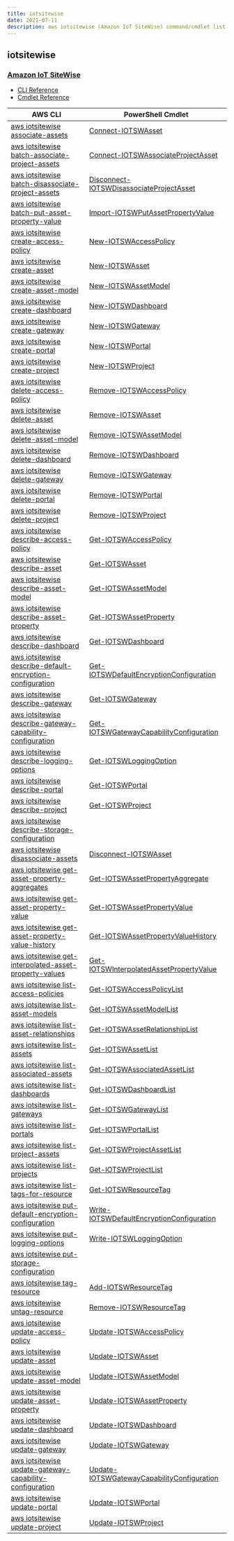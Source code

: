 ```yaml
---
title: iotsitewise
date: 2021-07-11
description: aws iotsitewise (Amazon IoT SiteWise) command/cmdlet list.
---
```


## iotsitewise

### [Amazon IoT SiteWise](https://aws.amazon.com/iot-sitewise/)

* [CLI Reference](https://docs.aws.amazon.com/cli/latest/reference/iotsitewise/index.html)
* [Cmdlet Reference](https://docs.aws.amazon.com/powershell/latest/reference/items/IoTSiteWise_cmdlets.html)

|AWS CLI|PowerShell Cmdlet|
|----|----|
|[aws iotsitewise associate-assets](https://docs.aws.amazon.com/cli/latest/reference/iotsitewise/associate-assets.html)|[Connect-IOTSWAsset](https://docs.aws.amazon.com/powershell/latest/reference/items/Connect-IOTSWAsset.html)|
|[aws iotsitewise batch-associate-project-assets](https://docs.aws.amazon.com/cli/latest/reference/iotsitewise/batch-associate-project-assets.html)|[Connect-IOTSWAssociateProjectAsset](https://docs.aws.amazon.com/powershell/latest/reference/items/Connect-IOTSWAssociateProjectAsset.html)|
|[aws iotsitewise batch-disassociate-project-assets](https://docs.aws.amazon.com/cli/latest/reference/iotsitewise/batch-disassociate-project-assets.html)|[Disconnect-IOTSWDisassociateProjectAsset](https://docs.aws.amazon.com/powershell/latest/reference/items/Disconnect-IOTSWDisassociateProjectAsset.html)|
|[aws iotsitewise batch-put-asset-property-value](https://docs.aws.amazon.com/cli/latest/reference/iotsitewise/batch-put-asset-property-value.html)|[Import-IOTSWPutAssetPropertyValue](https://docs.aws.amazon.com/powershell/latest/reference/items/Import-IOTSWPutAssetPropertyValue.html)|
|[aws iotsitewise create-access-policy](https://docs.aws.amazon.com/cli/latest/reference/iotsitewise/create-access-policy.html)|[New-IOTSWAccessPolicy](https://docs.aws.amazon.com/powershell/latest/reference/items/New-IOTSWAccessPolicy.html)|
|[aws iotsitewise create-asset](https://docs.aws.amazon.com/cli/latest/reference/iotsitewise/create-asset.html)|[New-IOTSWAsset](https://docs.aws.amazon.com/powershell/latest/reference/items/New-IOTSWAsset.html)|
|[aws iotsitewise create-asset-model](https://docs.aws.amazon.com/cli/latest/reference/iotsitewise/create-asset-model.html)|[New-IOTSWAssetModel](https://docs.aws.amazon.com/powershell/latest/reference/items/New-IOTSWAssetModel.html)|
|[aws iotsitewise create-dashboard](https://docs.aws.amazon.com/cli/latest/reference/iotsitewise/create-dashboard.html)|[New-IOTSWDashboard](https://docs.aws.amazon.com/powershell/latest/reference/items/New-IOTSWDashboard.html)|
|[aws iotsitewise create-gateway](https://docs.aws.amazon.com/cli/latest/reference/iotsitewise/create-gateway.html)|[New-IOTSWGateway](https://docs.aws.amazon.com/powershell/latest/reference/items/New-IOTSWGateway.html)|
|[aws iotsitewise create-portal](https://docs.aws.amazon.com/cli/latest/reference/iotsitewise/create-portal.html)|[New-IOTSWPortal](https://docs.aws.amazon.com/powershell/latest/reference/items/New-IOTSWPortal.html)|
|[aws iotsitewise create-project](https://docs.aws.amazon.com/cli/latest/reference/iotsitewise/create-project.html)|[New-IOTSWProject](https://docs.aws.amazon.com/powershell/latest/reference/items/New-IOTSWProject.html)|
|[aws iotsitewise delete-access-policy](https://docs.aws.amazon.com/cli/latest/reference/iotsitewise/delete-access-policy.html)|[Remove-IOTSWAccessPolicy](https://docs.aws.amazon.com/powershell/latest/reference/items/Remove-IOTSWAccessPolicy.html)|
|[aws iotsitewise delete-asset](https://docs.aws.amazon.com/cli/latest/reference/iotsitewise/delete-asset.html)|[Remove-IOTSWAsset](https://docs.aws.amazon.com/powershell/latest/reference/items/Remove-IOTSWAsset.html)|
|[aws iotsitewise delete-asset-model](https://docs.aws.amazon.com/cli/latest/reference/iotsitewise/delete-asset-model.html)|[Remove-IOTSWAssetModel](https://docs.aws.amazon.com/powershell/latest/reference/items/Remove-IOTSWAssetModel.html)|
|[aws iotsitewise delete-dashboard](https://docs.aws.amazon.com/cli/latest/reference/iotsitewise/delete-dashboard.html)|[Remove-IOTSWDashboard](https://docs.aws.amazon.com/powershell/latest/reference/items/Remove-IOTSWDashboard.html)|
|[aws iotsitewise delete-gateway](https://docs.aws.amazon.com/cli/latest/reference/iotsitewise/delete-gateway.html)|[Remove-IOTSWGateway](https://docs.aws.amazon.com/powershell/latest/reference/items/Remove-IOTSWGateway.html)|
|[aws iotsitewise delete-portal](https://docs.aws.amazon.com/cli/latest/reference/iotsitewise/delete-portal.html)|[Remove-IOTSWPortal](https://docs.aws.amazon.com/powershell/latest/reference/items/Remove-IOTSWPortal.html)|
|[aws iotsitewise delete-project](https://docs.aws.amazon.com/cli/latest/reference/iotsitewise/delete-project.html)|[Remove-IOTSWProject](https://docs.aws.amazon.com/powershell/latest/reference/items/Remove-IOTSWProject.html)|
|[aws iotsitewise describe-access-policy](https://docs.aws.amazon.com/cli/latest/reference/iotsitewise/describe-access-policy.html)|[Get-IOTSWAccessPolicy](https://docs.aws.amazon.com/powershell/latest/reference/items/Get-IOTSWAccessPolicy.html)|
|[aws iotsitewise describe-asset](https://docs.aws.amazon.com/cli/latest/reference/iotsitewise/describe-asset.html)|[Get-IOTSWAsset](https://docs.aws.amazon.com/powershell/latest/reference/items/Get-IOTSWAsset.html)|
|[aws iotsitewise describe-asset-model](https://docs.aws.amazon.com/cli/latest/reference/iotsitewise/describe-asset-model.html)|[Get-IOTSWAssetModel](https://docs.aws.amazon.com/powershell/latest/reference/items/Get-IOTSWAssetModel.html)|
|[aws iotsitewise describe-asset-property](https://docs.aws.amazon.com/cli/latest/reference/iotsitewise/describe-asset-property.html)|[Get-IOTSWAssetProperty](https://docs.aws.amazon.com/powershell/latest/reference/items/Get-IOTSWAssetProperty.html)|
|[aws iotsitewise describe-dashboard](https://docs.aws.amazon.com/cli/latest/reference/iotsitewise/describe-dashboard.html)|[Get-IOTSWDashboard](https://docs.aws.amazon.com/powershell/latest/reference/items/Get-IOTSWDashboard.html)|
|[aws iotsitewise describe-default-encryption-configuration](https://docs.aws.amazon.com/cli/latest/reference/iotsitewise/describe-default-encryption-configuration.html)|[Get-IOTSWDefaultEncryptionConfiguration](https://docs.aws.amazon.com/powershell/latest/reference/items/Get-IOTSWDefaultEncryptionConfiguration.html)|
|[aws iotsitewise describe-gateway](https://docs.aws.amazon.com/cli/latest/reference/iotsitewise/describe-gateway.html)|[Get-IOTSWGateway](https://docs.aws.amazon.com/powershell/latest/reference/items/Get-IOTSWGateway.html)|
|[aws iotsitewise describe-gateway-capability-configuration](https://docs.aws.amazon.com/cli/latest/reference/iotsitewise/describe-gateway-capability-configuration.html)|[Get-IOTSWGatewayCapabilityConfiguration](https://docs.aws.amazon.com/powershell/latest/reference/items/Get-IOTSWGatewayCapabilityConfiguration.html)|
|[aws iotsitewise describe-logging-options](https://docs.aws.amazon.com/cli/latest/reference/iotsitewise/describe-logging-options.html)|[Get-IOTSWLoggingOption](https://docs.aws.amazon.com/powershell/latest/reference/items/Get-IOTSWLoggingOption.html)|
|[aws iotsitewise describe-portal](https://docs.aws.amazon.com/cli/latest/reference/iotsitewise/describe-portal.html)|[Get-IOTSWPortal](https://docs.aws.amazon.com/powershell/latest/reference/items/Get-IOTSWPortal.html)|
|[aws iotsitewise describe-project](https://docs.aws.amazon.com/cli/latest/reference/iotsitewise/describe-project.html)|[Get-IOTSWProject](https://docs.aws.amazon.com/powershell/latest/reference/items/Get-IOTSWProject.html)|
|[aws iotsitewise describe-storage-configuration](https://docs.aws.amazon.com/cli/latest/reference/iotsitewise/describe-storage-configuration.html)||
|[aws iotsitewise disassociate-assets](https://docs.aws.amazon.com/cli/latest/reference/iotsitewise/disassociate-assets.html)|[Disconnect-IOTSWAsset](https://docs.aws.amazon.com/powershell/latest/reference/items/Disconnect-IOTSWAsset.html)|
|[aws iotsitewise get-asset-property-aggregates](https://docs.aws.amazon.com/cli/latest/reference/iotsitewise/get-asset-property-aggregates.html)|[Get-IOTSWAssetPropertyAggregate](https://docs.aws.amazon.com/powershell/latest/reference/items/Get-IOTSWAssetPropertyAggregate.html)|
|[aws iotsitewise get-asset-property-value](https://docs.aws.amazon.com/cli/latest/reference/iotsitewise/get-asset-property-value.html)|[Get-IOTSWAssetPropertyValue](https://docs.aws.amazon.com/powershell/latest/reference/items/Get-IOTSWAssetPropertyValue.html)|
|[aws iotsitewise get-asset-property-value-history](https://docs.aws.amazon.com/cli/latest/reference/iotsitewise/get-asset-property-value-history.html)|[Get-IOTSWAssetPropertyValueHistory](https://docs.aws.amazon.com/powershell/latest/reference/items/Get-IOTSWAssetPropertyValueHistory.html)|
|[aws iotsitewise get-interpolated-asset-property-values](https://docs.aws.amazon.com/cli/latest/reference/iotsitewise/get-interpolated-asset-property-values.html)|[Get-IOTSWInterpolatedAssetPropertyValue](https://docs.aws.amazon.com/powershell/latest/reference/items/Get-IOTSWInterpolatedAssetPropertyValue.html)|
|[aws iotsitewise list-access-policies](https://docs.aws.amazon.com/cli/latest/reference/iotsitewise/list-access-policies.html)|[Get-IOTSWAccessPolicyList](https://docs.aws.amazon.com/powershell/latest/reference/items/Get-IOTSWAccessPolicyList.html)|
|[aws iotsitewise list-asset-models](https://docs.aws.amazon.com/cli/latest/reference/iotsitewise/list-asset-models.html)|[Get-IOTSWAssetModelList](https://docs.aws.amazon.com/powershell/latest/reference/items/Get-IOTSWAssetModelList.html)|
|[aws iotsitewise list-asset-relationships](https://docs.aws.amazon.com/cli/latest/reference/iotsitewise/list-asset-relationships.html)|[Get-IOTSWAssetRelationshipList](https://docs.aws.amazon.com/powershell/latest/reference/items/Get-IOTSWAssetRelationshipList.html)|
|[aws iotsitewise list-assets](https://docs.aws.amazon.com/cli/latest/reference/iotsitewise/list-assets.html)|[Get-IOTSWAssetList](https://docs.aws.amazon.com/powershell/latest/reference/items/Get-IOTSWAssetList.html)|
|[aws iotsitewise list-associated-assets](https://docs.aws.amazon.com/cli/latest/reference/iotsitewise/list-associated-assets.html)|[Get-IOTSWAssociatedAssetList](https://docs.aws.amazon.com/powershell/latest/reference/items/Get-IOTSWAssociatedAssetList.html)|
|[aws iotsitewise list-dashboards](https://docs.aws.amazon.com/cli/latest/reference/iotsitewise/list-dashboards.html)|[Get-IOTSWDashboardList](https://docs.aws.amazon.com/powershell/latest/reference/items/Get-IOTSWDashboardList.html)|
|[aws iotsitewise list-gateways](https://docs.aws.amazon.com/cli/latest/reference/iotsitewise/list-gateways.html)|[Get-IOTSWGatewayList](https://docs.aws.amazon.com/powershell/latest/reference/items/Get-IOTSWGatewayList.html)|
|[aws iotsitewise list-portals](https://docs.aws.amazon.com/cli/latest/reference/iotsitewise/list-portals.html)|[Get-IOTSWPortalList](https://docs.aws.amazon.com/powershell/latest/reference/items/Get-IOTSWPortalList.html)|
|[aws iotsitewise list-project-assets](https://docs.aws.amazon.com/cli/latest/reference/iotsitewise/list-project-assets.html)|[Get-IOTSWProjectAssetList](https://docs.aws.amazon.com/powershell/latest/reference/items/Get-IOTSWProjectAssetList.html)|
|[aws iotsitewise list-projects](https://docs.aws.amazon.com/cli/latest/reference/iotsitewise/list-projects.html)|[Get-IOTSWProjectList](https://docs.aws.amazon.com/powershell/latest/reference/items/Get-IOTSWProjectList.html)|
|[aws iotsitewise list-tags-for-resource](https://docs.aws.amazon.com/cli/latest/reference/iotsitewise/list-tags-for-resource.html)|[Get-IOTSWResourceTag](https://docs.aws.amazon.com/powershell/latest/reference/items/Get-IOTSWResourceTag.html)|
|[aws iotsitewise put-default-encryption-configuration](https://docs.aws.amazon.com/cli/latest/reference/iotsitewise/put-default-encryption-configuration.html)|[Write-IOTSWDefaultEncryptionConfiguration](https://docs.aws.amazon.com/powershell/latest/reference/items/Write-IOTSWDefaultEncryptionConfiguration.html)|
|[aws iotsitewise put-logging-options](https://docs.aws.amazon.com/cli/latest/reference/iotsitewise/put-logging-options.html)|[Write-IOTSWLoggingOption](https://docs.aws.amazon.com/powershell/latest/reference/items/Write-IOTSWLoggingOption.html)|
|[aws iotsitewise put-storage-configuration](https://docs.aws.amazon.com/cli/latest/reference/iotsitewise/put-storage-configuration.html)||
|[aws iotsitewise tag-resource](https://docs.aws.amazon.com/cli/latest/reference/iotsitewise/tag-resource.html)|[Add-IOTSWResourceTag](https://docs.aws.amazon.com/powershell/latest/reference/items/Add-IOTSWResourceTag.html)|
|[aws iotsitewise untag-resource](https://docs.aws.amazon.com/cli/latest/reference/iotsitewise/untag-resource.html)|[Remove-IOTSWResourceTag](https://docs.aws.amazon.com/powershell/latest/reference/items/Remove-IOTSWResourceTag.html)|
|[aws iotsitewise update-access-policy](https://docs.aws.amazon.com/cli/latest/reference/iotsitewise/update-access-policy.html)|[Update-IOTSWAccessPolicy](https://docs.aws.amazon.com/powershell/latest/reference/items/Update-IOTSWAccessPolicy.html)|
|[aws iotsitewise update-asset](https://docs.aws.amazon.com/cli/latest/reference/iotsitewise/update-asset.html)|[Update-IOTSWAsset](https://docs.aws.amazon.com/powershell/latest/reference/items/Update-IOTSWAsset.html)|
|[aws iotsitewise update-asset-model](https://docs.aws.amazon.com/cli/latest/reference/iotsitewise/update-asset-model.html)|[Update-IOTSWAssetModel](https://docs.aws.amazon.com/powershell/latest/reference/items/Update-IOTSWAssetModel.html)|
|[aws iotsitewise update-asset-property](https://docs.aws.amazon.com/cli/latest/reference/iotsitewise/update-asset-property.html)|[Update-IOTSWAssetProperty](https://docs.aws.amazon.com/powershell/latest/reference/items/Update-IOTSWAssetProperty.html)|
|[aws iotsitewise update-dashboard](https://docs.aws.amazon.com/cli/latest/reference/iotsitewise/update-dashboard.html)|[Update-IOTSWDashboard](https://docs.aws.amazon.com/powershell/latest/reference/items/Update-IOTSWDashboard.html)|
|[aws iotsitewise update-gateway](https://docs.aws.amazon.com/cli/latest/reference/iotsitewise/update-gateway.html)|[Update-IOTSWGateway](https://docs.aws.amazon.com/powershell/latest/reference/items/Update-IOTSWGateway.html)|
|[aws iotsitewise update-gateway-capability-configuration](https://docs.aws.amazon.com/cli/latest/reference/iotsitewise/update-gateway-capability-configuration.html)|[Update-IOTSWGatewayCapabilityConfiguration](https://docs.aws.amazon.com/powershell/latest/reference/items/Update-IOTSWGatewayCapabilityConfiguration.html)|
|[aws iotsitewise update-portal](https://docs.aws.amazon.com/cli/latest/reference/iotsitewise/update-portal.html)|[Update-IOTSWPortal](https://docs.aws.amazon.com/powershell/latest/reference/items/Update-IOTSWPortal.html)|
|[aws iotsitewise update-project](https://docs.aws.amazon.com/cli/latest/reference/iotsitewise/update-project.html)|[Update-IOTSWProject](https://docs.aws.amazon.com/powershell/latest/reference/items/Update-IOTSWProject.html)|

